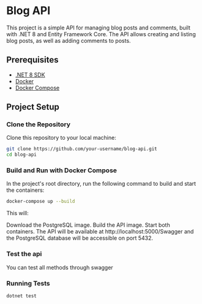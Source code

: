 # Blog API

This project is a simple API for managing blog posts and comments, built with .NET 8 and Entity Framework Core. 
The API allows creating and listing blog posts, as well as adding comments to posts.

## Prerequisites

- [.NET 8 SDK](https://dotnet.microsoft.com/download/dotnet/8.0)
- [Docker](https://www.docker.com/get-started)
- [Docker Compose](https://docs.docker.com/compose/install/)

## Project Setup

### Clone the Repository

Clone this repository to your local machine:

```bash
git clone https://github.com/your-username/blog-api.git
cd blog-api
```

### Build and Run with Docker Compose
In the project's root directory, run the following command to build and start the containers:
```bash
docker-compose up --build
```
This will:

Download the PostgreSQL image.
Build the API image.
Start both containers.
The API will be available at http://localhost:5000/Swagger and the PostgreSQL database will be accessible on port 5432.

### Test the api
You can test all methods through swagger

### Running Tests
```bash
dotnet test
```
